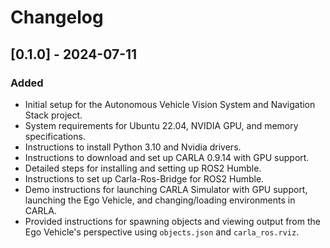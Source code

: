 # Changelog

## [0.1.0] - 2024-07-11

### Added

- Initial setup for the Autonomous Vehicle Vision System and Navigation Stack project.
- System requirements for Ubuntu 22.04, NVIDIA GPU, and memory specifications.
- Instructions to install Python 3.10 and Nvidia drivers.
- Instructions to download and set up CARLA 0.9.14 with GPU support.
- Detailed steps for installing and setting up ROS2 Humble.
- Instructions to set up Carla-Ros-Bridge for ROS2 Humble.
- Demo instructions for launching CARLA Simulator with GPU support, launching the Ego Vehicle, and changing/loading environments in CARLA.
- Provided instructions for spawning objects and viewing output from the Ego Vehicle's perspective using `objects.json` and `carla_ros.rviz`.